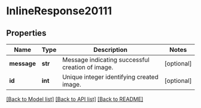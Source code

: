 # InlineResponse20111

## Properties
Name | Type | Description | Notes
------------ | ------------- | ------------- | -------------
**message** | **str** | Message indicating successful creation of image. | [optional] 
**id** | **int** | Unique integer identifying created image. | [optional] 

[[Back to Model list]](../README.md#documentation-for-models) [[Back to API list]](../README.md#documentation-for-api-endpoints) [[Back to README]](../README.md)

